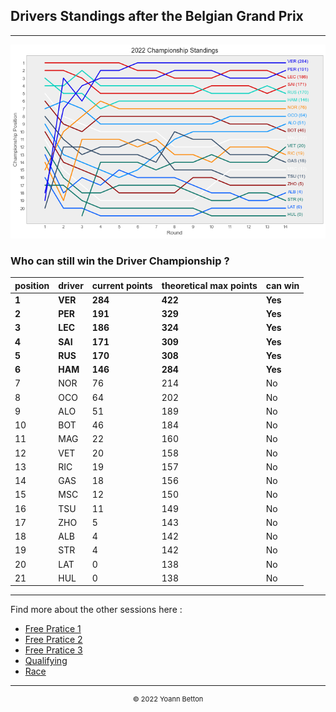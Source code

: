 ## Drivers Standings after the Belgian Grand Prix

---

<img src="/output/2022-08-28_Belgian_Grand_Prix/drivers_standings_championship_white.png?raw=true"/>

### Who can still win the Driver Championship ?

| position | driver | current points | theoretical max points | can win |
| -------- | ------ | -------------- | ---------------------- | ------- |
| **1**        | **VER**    | **284**            | **422**                    | **Yes**     |
| **2**        | **PER**    | **191**            | **329**                    | **Yes**     |
| **3**        | **LEC**    | **186**            | **324**                    | **Yes**     |
| **4**        | **SAI**    | **171**            | **309**                    | **Yes**     |
| **5**        | **RUS**    | **170**            | **308**                    | **Yes**     |
| **6**        | **HAM**    | **146**            | **284**                    | **Yes**     |
| 7        | NOR    | 76             | 214                    | No      |
| 8        | OCO    | 64             | 202                    | No      |
| 9        | ALO    | 51             | 189                    | No      |
| 10       | BOT    | 46             | 184                    | No      |
| 11       | MAG    | 22             | 160                    | No      |
| 12       | VET    | 20             | 158                    | No      |
| 13       | RIC    | 19             | 157                    | No      |
| 14       | GAS    | 18             | 156                    | No      |
| 15       | MSC    | 12             | 150                    | No      |
| 16       | TSU    | 11             | 149                    | No      |
| 17       | ZHO    | 5              | 143                    | No      |
| 18       | ALB    | 4              | 142                    | No      |
| 19       | STR    | 4              | 142                    | No      |
| 20       | LAT    | 0              | 138                    | No      |
| 21       | HUL    | 0              | 138                    | No      |

--- 

Find more about the other sessions here :
  - [Free Pratice 1](/page/FP1/2022-08-28_Belgian_Grand_Prix)  
  - [Free Pratice 2](/page/FP2/2022-08-28_Belgian_Grand_Prix) 
  - [Free Pratice 3](/page/FP3/2022-08-28_Belgian_Grand_Prix)
  - [Qualifying](/page/Qualifying/2022-08-28_Belgian_Grand_Prix) 
  - [Race](/page/Race/2022-08-28_Belgian_Grand_Prix)

---

<div style="text-align: center">
  <p style="font-size:11px">&copy; 2022 Yoann Betton</p>
</div>

<!-- ---

<p style="font-size:11px">Page generated from <a href="https://github.com/yoannbtn/yoannbtn.github.io">github.com/yoannbtn</a>.</p> -->